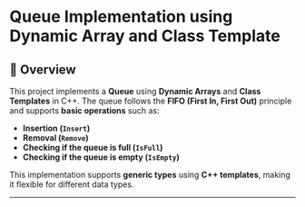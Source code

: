 # Queue Implementation using Dynamic Array and Class Template

## 📌 Overview
This project implements a **Queue** using **Dynamic Arrays** and **Class Templates** in C++. The queue follows the **FIFO (First In, First Out)** principle and supports **basic operations** such as:
- **Insertion (`Insert`)**
- **Removal (`Remove`)**
- **Checking if the queue is full (`IsFull`)**
- **Checking if the queue is empty (`IsEmpty`)**

This implementation supports **generic types** using **C++ templates**, making it flexible for different data types.

---
